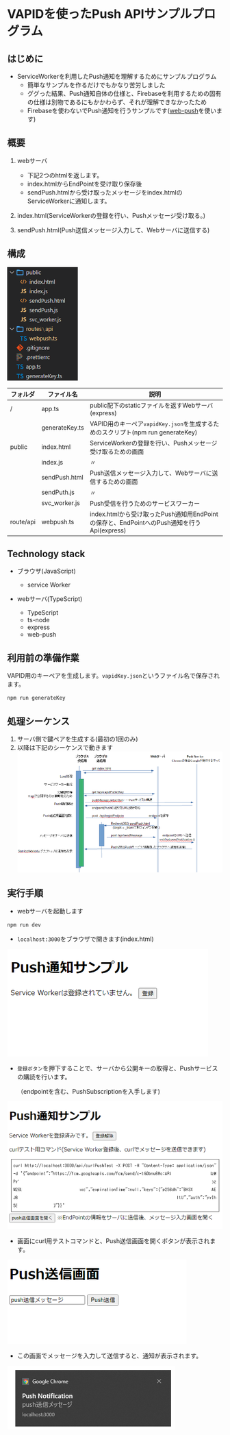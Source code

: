 # VAPIDを使ったPush APIサンプルプログラム
## はじめに

* ServiceWorkerを利用したPush通知を理解するためにサンプルプログラム
  * 簡単なサンプルを作るだけでもかなり苦労しました
  * ググった結果、Push通知自体の仕様と、Firebaseを利用するための固有の仕様は別物であるにもかかわらず、それが理解できなかったため
  * Firebaseを使わないでPush通知を行うサンプルです([web-push](https://github.com/web-push-libs/web-push)を使います)

## 概要


1. webサーバ
    * 下記2つのhtmlを返します。
    * index.htmlからEndPointを受け取り保存後
    * sendPush.htmlから受け取ったメッセージをindex.htmlのServiceWorkerに通知します。
1. index.html(ServiceWorkerの登録を行い、Pushメッセージ受け取る。)

1. sendPush.html(Push送信メッセージ入力して、Webサーバに送信する)

## 構成

![files](img/files.png)

|  フォルダ | ファイル名  |  説明  |
| ---- | ---- | ---- |
| /   |  app.ts  | public配下のstaticファイルを返すWebサーバ(express)|
|    |  generateKey.ts  | VAPID用のキーペア`vapidKey.json`を生成するためのスクリプト(npm run generateKey) |
|   public |  index.html  | ServiceWorkerの登録を行い、Pushメッセージ受け取るための画面 |
|    |  index.js  | 〃 |
|    |  sendPush.html  | Push送信メッセージ入力して、Webサーバに送信するための画面|
|    |  sendPuth.js  | 〃 |
|    |  svc_worker.js  | Push受信を行うためのサービスワーカー|
|route/api| webpush.ts | index.htmlから受け取ったPush通知用EndPointの保存と、EndPointへのPush通知を行うApi(express) |


## Technology stack

* ブラウザ(JavaScript)
  * service Worker

* webサーバ(TypeScript)
  * TypeScript
  * ts-node
  * express
  * web-push



## 利用前の準備作業

VAPID用のキーペアを生成します。`vapidKey.json`というファイル名で保存されます。

```bash
npm run generateKey
```

## 処理シーケンス
1. サーバ側で鍵ペアを生成する(最初の1回のみ)
1. 以降は下記のシーケンスで動きます
![sequence](./img/sequence.png)

## 実行手順

* webサーバを起動します

```bash
npm run dev
```

* `localhost:3000`をブラウザで開きます(index.html)

![img1](./img/img1.png)

* `登録ボタン`を押下することで、サーバから公開キーの取得と、Pushサービスの購読を行います。

  （endpointを含む、PushSubscriptionを入手します)

![img2](./img/img2.png)

* 画面にcurl用テストコマンドと、Push送信画面を開くボタンが表示されます。


![img3](./img/img3.png)

* この画面でメッセージを入力して送信すると、通知が表示されます。

![img4](./img/img4.png)


